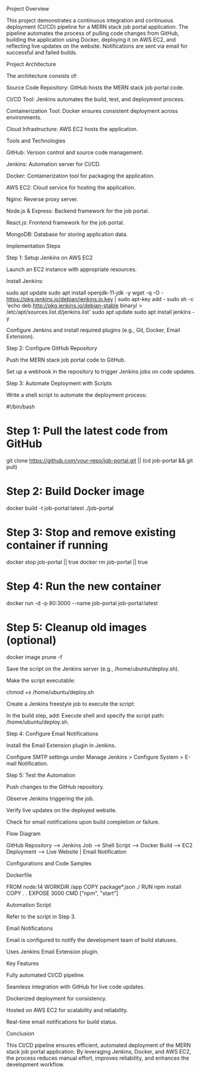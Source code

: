 Project Overview

This project demonstrates a continuous integration and continuous deployment (CI/CD) pipeline for a MERN stack job portal application. The pipeline automates the process of pulling code changes from GitHub, building the application using Docker, deploying it on AWS EC2, and reflecting live updates on the website. Notifications are sent via email for successful and failed builds.



Project Architecture

The architecture consists of:

Source Code Repository: GitHub hosts the MERN stack job portal code.

CI/CD Tool: Jenkins automates the build, test, and deployment process.

Containerization Tool: Docker ensures consistent deployment across environments.

Cloud Infrastructure: AWS EC2 hosts the application.

Tools and Technologies

GitHub: Version control and source code management.

Jenkins: Automation server for CI/CD.

Docker: Containerization tool for packaging the application.

AWS EC2: Cloud service for hosting the application.

Nginx: Reverse proxy server.

Node.js & Express: Backend framework for the job portal.

React.js: Frontend framework for the job portal.

MongoDB: Database for storing application data.

Implementation Steps

Step 1: Setup Jenkins on AWS EC2

Launch an EC2 instance with appropriate resources.

Install Jenkins:

sudo apt update
sudo apt install openjdk-11-jdk -y
wget -q -O - https://pkg.jenkins.io/debian/jenkins.io.key | sudo apt-key add -
sudo sh -c 'echo deb http://pkg.jenkins.io/debian-stable binary/ > /etc/apt/sources.list.d/jenkins.list'
sudo apt update
sudo apt install jenkins -y

Configure Jenkins and install required plugins (e.g., Git, Docker, Email Extension).

Step 2: Configure GitHub Repository

Push the MERN stack job portal code to GitHub.

Set up a webhook in the repository to trigger Jenkins jobs on code updates.

Step 3: Automate Deployment with Scripts

Write a shell script to automate the deployment process:

#!/bin/bash

# Step 1: Pull the latest code from GitHub
git clone https://github.com/your-repo/job-portal.git || (cd job-portal && git pull)

# Step 2: Build Docker image
docker build -t job-portal:latest ./job-portal

# Step 3: Stop and remove existing container if running
docker stop job-portal || true
docker rm job-portal || true

# Step 4: Run the new container
docker run -d -p 80:3000 --name job-portal job-portal:latest

# Step 5: Cleanup old images (optional)
docker image prune -f

Save the script on the Jenkins server (e.g., /home/ubuntu/deploy.sh).

Make the script executable:

chmod +x /home/ubuntu/deploy.sh

Create a Jenkins freestyle job to execute the script:

In the build step, add: Execute shell and specify the script path: /home/ubuntu/deploy.sh.

Step 4: Configure Email Notifications

Install the Email Extension plugin in Jenkins.

Configure SMTP settings under Manage Jenkins > Configure System > E-mail Notification.

Step 5: Test the Automation

Push changes to the GitHub repository.

Observe Jenkins triggering the job.

Verify live updates on the deployed website.

Check for email notifications upon build completion or failure.

Flow Diagram

GitHub Repository --> Jenkins Job --> Shell Script --> Docker Build --> EC2 Deployment --> Live Website
                                                         |
                                                Email Notification

Configurations and Code Samples

Dockerfile

FROM node:14
WORKDIR /app
COPY package*.json ./
RUN npm install
COPY . .
EXPOSE 3000
CMD ["npm", "start"]

Automation Script

Refer to the script in Step 3.

Email Notifications

Email is configured to notify the development team of build statuses.

Uses Jenkins Email Extension plugin.

Key Features

Fully automated CI/CD pipeline.

Seamless integration with GitHub for live code updates.

Dockerized deployment for consistency.

Hosted on AWS EC2 for scalability and reliability.

Real-time email notifications for build status.

Conclusion

This CI/CD pipeline ensures efficient, automated deployment of the MERN stack job portal application. By leveraging Jenkins, Docker, and AWS EC2, the process reduces manual effort, improves reliability, and enhances the development workflow.
